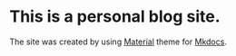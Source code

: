 # This is a personal blog site.

The site was created by using [Material](https://squidfunk.github.io/mkdocs-material/) theme for [Mkdocs](https://www.mkdocs.org/).